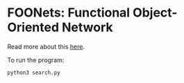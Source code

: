 # FOONets: Functional Object-Oriented Network
Read more about this [here](http://foonets.com/).

To run the program:

    python3 search.py
